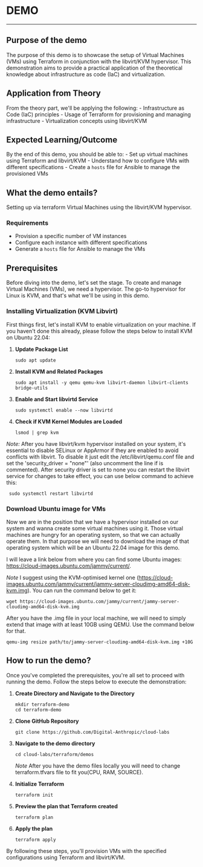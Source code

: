 
# DEMO

---

## Purpose of the demo

The purpose of this demo is to showcase the setup of Virtual Machines (VMs)
using Terraform in conjunction with the libvirt/KVM hypervisor. This
demonstration aims to provide a practical application of the theoretical
knowledge about infrastructure as code (IaC) and virtualization.

## Application from Theory

From the theory part, we'll be applying the following:
    - Infrastructure as Code (IaC) principles
    - Usage of Terraform for provisioning and managing infrastructure
    - Virtualization concepts using libvirt/KVM

## Expected Learning/Outcome

By the end of this demo, you should be able to:
    - Set up virtual machines using Terraform and libvirt/KVM
    - Understand how to configure VMs with different specifications
    - Create a `hosts` file for Ansible to manage the provisioned VMs

## What the demo entails?

Setting up via terraform Virtual Machines using the libvirt/KVM hypervisor.

### Requirements

- Provision a specific number of VM instances
- Configure each instance with different specifications
- Generate a `hosts` file for Ansible to manage the VMs

## Prerequisites

Before diving into the demo, let's set the stage. To create and manage Virtual
Machines (VMs), we need a hypervisor. The go-to hypervisor for Linux is KVM,
and that's what we'll be using in this demo.

### Installing Virtualization (KVM Libvirt)

First things first, let's install KVM to enable virtualization on your machine.
If you haven't done this already, please follow the steps below to install KVM
on Ubuntu 22.04:

1. **Update Package List**

    ```
    sudo apt update
    ```

2. **Install KVM and Related Packages**

    ```
    sudo apt install -y qemu qemu-kvm libvirt-daemon libvirt-clients bridge-utils
    ```

3. **Enable and Start libvirtd Service**

    ```
    sudo systemctl enable --now libvirtd
    ```

4. **Check if KVM Kernel Modules are Loaded**

    ```
    lsmod | grep kvm
    ```

*Note:* After you have libvirt/kvm hypervisor installed on your system, it's
essential to disable SELinux or AppArmor if they are enabled to avoid conflicts
with libvirt. To disable it just edit the /etc/libvirt/qemu.conf file and set
the 'security_driver = "none"' (also uncomment the line if is commented).
After security driver is set to none you can restart the libvirt service for
changes to take effect, you can use below command to achieve this:

```
 sudo systemctl restart libvirtd
```

### Download Ubuntu image for VMs

Now we are in the position that we have a hypervisor installed on our system
and wanna create some virtual machines using it. Those virtual machines are
hungry for an operating system, so that we can actually operate them. In that
purpose we will need to download the image of that operating system which will
be an Ubuntu 22.04 image for this demo.

I will leave a link below from where you can find some Ubuntu images:
<https://cloud-images.ubuntu.com/jammy/current/>.

*Note* I suggest using the KVM-optimised kernel one
(<https://cloud-images.ubuntu.com/jammy/current/jammy-server-cloudimg-amd64-disk-kvm.img>).
You can run the command below to get it:

```
wget https://cloud-images.ubuntu.com/jammy/current/jammy-server-cloudimg-amd64-disk-kvm.img
```

After you have the .img file in your local machine, we will need to simply
extend that image with at least 10GB using QEMU. Use the command below for that.

```
qemu-img resize path/to/jammy-server-cloudimg-amd64-disk-kvm.img +10G
```

## How to run the demo?

Once you've completed the prerequisites, you're all set to proceed with running
the demo. Follow the steps below to execute the demonstration:

1. **Create Directory and Navigate to the Directory**

    ```
    mkdir terraform-demo
    cd terraform-demo
    ```

2. **Clone GitHub Repository**

    ```
    git clone https://github.com/Digital-Anthropic/cloud-labs
    ```

3. **Navigate to the demo directory**

    ```
    cd cloud-labs/terraform/demos
    ```

    *Note* After you have the demo files locally you will need to change
    terraform.tfvars file to fit you(CPU, RAM, SOURCE).

4. **Initialize Terraform**

    ```
    terraform init
    ```

5. **Preview the plan that Terraform created**

    ```
    terraform plan
    ```

6. **Apply the plan**

    ```
    terraform apply
    ```

By following these steps, you'll provision VMs with the specified configurations
using Terraform and libvirt/KVM.
